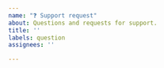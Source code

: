 ```yaml
---
name: "❓ Support request"
about: Questions and requests for support.
title: ''
labels: question
assignees: ''

---
```


<!--
Love Fuse.js? Please consider supporting:

👉https://github.com/sponsors/krisk
👉https://www.patreon.com/krisk
👉https://www.paypal.com/paypalme2/kirorisk
-->
